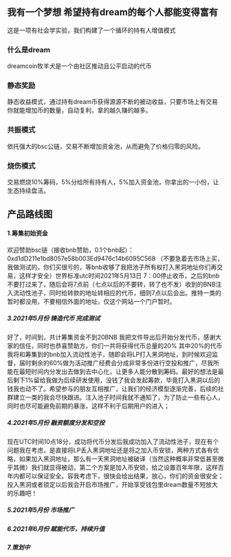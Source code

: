 ## 我有一个梦想  希望持有dream的每个人都能变得富有

这是一项有社会学实验，我们构建了一个循环的持有人增值模式

### 什么是dream

dreamcoin牧羊犬是一个由社区推动且公平启动的代币




### 静态奖励
静态收益模式，通过持有dream币获得源源不断的被动收益，只要市场上有交易你就能增加币的数量，自动复利，拿的越久赚的越多。
### 共振模式
依托强大的bsc公链，交易不断增加资金池，从而避免了价格归零的风险。
### 烧伤模式
交易燃烧10%筹码，5%分给所有持有人，5%加入资金池，你拿出的一小份，让生态持续盘活。




## 产品路线图

#### 1.筹集初始资金   
欢迎赞助bsc链（接收bnb赞助，0.1个bnb起）： 0xd1dD211e1bd8057e58b003Ed9476c14b6095C568  （不要急着去市场上买，我做测试的，你们买很亏的，等bnb收够了我把池子所有权打入黑洞地址你们再交易，这样才安全）世界标准utc时间2021年5月13日 7：00停止收币，之后的bnb不要打过来了，随后会将7点前（七点以后的不要转，转了也不发）收到的BNB注入流动性池子，同时给转款的地址转相应的代币，细则7点以后会出。推特一类的暂时都没用，不要相信外面的地址，仅这个网站一个门户暂时。

##### 3.2021年5月份    铸造代币  完成测试
好了，时间到，共计筹集资金不到20BNB  我把文件导出后开始分发代币，感谢大家的信任，同时也恭喜赞助方，你们一共将获得代币总量的20%   其中20%的代币我将和筹集到的bnb加入流动性池子，随即会将LP打入黑洞地址，到时候欢迎监督，届时剩余的60%做为活动推广经费会分成非常多份进行空投和推广，尽我所能在最短时间内分发出去做到去中心化，让更多人能分散到筹码。最好的想法是最后剩下1%留给我做为后续研发使用，没钱了我会发起筹款，毕竟打入黑洞以后的钱我也动不了。希望参与的朋友互相推广，让我们的经济模型逐渐完善，后续的社群建立一类的我会尽快跟进。注入池子时间我就不通知了，为了防止一些有心人，同时也尽可能避免前期的暴涨，这样不利于后期用户的进入；

##### 4.2021年5月份    融资额度分发和空投
现在UTC时间10点18分，成功将代币分发后我成功加入了流动性池子，现在有个问题我在考虑，是直接将LP丢入黑洞地址还是将之加入币安锁，两种方式各有优略，如果加入黑洞地址，那么有一天黑洞地址被破译（当然这种概率非常低甚至微乎其微）我们就显得被动，第二个方案是加入币安锁，给之设置百年年限，这样百年内都可以保证安全。容我考虑下，很快会给出结果，放心，你们的资金很安全；投入黑洞或者锁定以后我会开启市场推广，开始享受钱包里dream数量不短放大的乐趣吧！


##### 5.2021年5月份    市场推广
##### 6.2021年6月份    赋能代币，持续升值
##### 7.策划中
